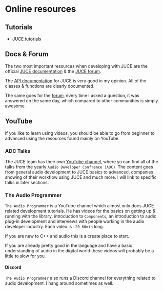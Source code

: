 # Online resources

## Tutorials

- [JUCE tutorials](https://juce.com/learn/tutorials)

## Docs & Forum

The two most important resources when developing with JUCE are the official [JUCE documentation](https://juce.com/learn/documentation) & the [JUCE forum](https://forum.juce.com/).

The [API documentation](https://juce.com/learn/documentation) for JUCE is very good in my opinion. All of the classes & functions are clearly documented.

The same goes for the [forum](https://forum.juce.com/), every time I asked a question, it was answered on the same day, which compared to other communities is simply awesome.

## YouTube

If you like to learn using videos, you should be able to go from beginner to advanced using the resources found mainly on YouTube.

### ADC Talks

The JUCE team has their own [YouTube channel](https://www.youtube.com/channel/UCaF6fKdDrSmPDmiZcl9KLnQ/videos), where yo can find all of the talks from the yearly `Audio Developer Confrence (ADC)`. The content goes from general audio development to JUCE basics to advanced, companies showing of their workflow using JUCE and much more. I will link to specific talks in later sections.

### The Audio Programmer

`The Audio Programmer` is a YouTube channel which almost only does JUCE related development tutorials. He has videos for the basics on getting up & running with the library, introduction to `Components`, an introduction to audio plug-in development and interviews with people working in the audio developer industry. Each video is `~20-60min` long.

If you are new to C++ and audio this is a create place to start.

If you are already pretty good in the language and have a basic understanding of audio in the digital world these videos will probably be a little to slow for you.

#### Discord

`The Audio Programmer` also runs a Discord channel for everything related to audio development. I hang around sometimes as well.
